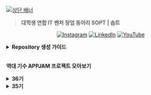 [![상단 배너](https://github.com/user-attachments/assets/e939dc79-7006-4a4c-9788-c799cb36aa48)](https://www.sopt.org/)

> **대학생 연합 IT 벤처 창업 동아리 SOPT | 솝트**

<div align=center>
  

[![Instagram](https://img.shields.io/badge/Instagram-E4405F?style=flat-square&logo=Instagram&logoColor=white)](https://www.instagram.com/sopt_official/)
[![LinkedIn](https://img.shields.io/badge/LinkedIn-0A66C2?style=flat-square&logo=linkedIn&logoColor=white)](https://www.linkedin.com/company/sopt-official/)
[![YouTube](https://img.shields.io/badge/YouTube-FF0000?style=flat-square&logo=YouTube&logoColor=white)](https://www.youtube.com/channel/UCui_xDNrVlxAuGJUV8zmN6A)

</div>

<details>
<summary><b>Repository 생성 가이드</b></summary>
  
</br>
레포지토리를 쉽게 찾기 위해 다음 컨벤션을 지켜주세요:

</br>

**`{기수}-{활동 타입}-{파트}-{이름}`**

</br>
  
**활동 타입 예시**
| 활동 타입       | 예시 컨벤션                                   |
|----------------|-----------------------------------------------|
| 스터디         | `36-STUDY-SERVER-{스터디 이름}`               |
| 솝커톤         | `36-SOPKATHON-SERVER-{팀 이름}`               |
| 합동 세미나    | `36-COLLABORATION-SERVER-{팀 이름}`           |

**파트명**

- `iOS`
- `ANDROID`
- `WEB`
- `SERVER`

</details>
</br>

**역대 기수 APPJAM 프로젝트 모아보기**
<!-- 36기 -->
<details>
<summary><b>36기</b></summary>
Comming Soon 🔜
</details>

<!-- 35기 -->
<details>
<summary><b>35기</b></summary>

<details>
<summary><b>WEB</b></summary>
  
<table>
  <tr>
    <td align="center" width="33%">
      <img src="https://avatars.githubusercontent.com/u/200058166?s=200&v=4" width="150" /><br/>
      <strong>confeti</strong><br/>
      <a href="https://github.com/team-confeti/confeti-client" target="_blank">🌐 WEB</a><br/>
      <a href="https://github.com/team-confeti/confeti-server">🖥️ SERVER</a>
    </td>
    <td align="center" width="33%">
      <img src="https://s3.ap-northeast-2.amazonaws.com/sopt-makers-internal//prod/image/project/46a0a6ea-0037-4704-8617-8183a37fdd69-Group%202085665298.png" width="150" /><br/>
      <strong>daruda</strong><br/>
      <a href="https://github.com/Tool-daruda/daruda-frontend">🌐 WEB</a><br/>
      <a href="https://github.com/Tool-daruda/35-APPJAM-SERVER-DARUDA">🖥️ SERVER</a>
    </td>
    <td align="center" width="33%">
      <img src="https://s3.ap-northeast-2.amazonaws.com/sopt-makers-internal//prod/image/project/d2f7de57-0c82-45b8-9c15-b161bb80efa0-pg_logo.png" width="150" /><br/>
      <strong>Dash</strong><br/>
      <a href="https://github.com/team-da-sh/dash-client">🌐 WEB</a><br/>
      <a href="https://github.com/team-da-sh/dash-server">🖥️ SERVER</a>
    </td>
  </tr>
  <tr>
    <td align="center" width="33%">
      <img src="https://s3.ap-northeast-2.amazonaws.com/sopt-makers-internal//prod/image/project/eef6a857-b300-46a0-b49e-69b40ba6b00f-300_300.png" width="150" /><br/>
      <strong>절로가</strong><br/>
      <a href="https://github.com/JEOLLOGA/JEOLLOGA-CLIENT">🌐 WEB</a><br/>
      <a href="https://github.com/JEOLLOGA/JEOLLOGA_SERVER">🖥️ SERVER</a>
    </td>
    <td align="center" width="33%">
      <img src="https://s3.ap-northeast-2.amazonaws.com/sopt-makers-internal//prod/image/project/59a1e5ea-697f-40fa-8446-9abbe93e8579-%EB%A1%9C%EA%B3%A0.png" width="150" /><br/>
      <strong>코코스</strong><br/>
      <a href="https://github.com/cocos-pet/cocos-frontend">🌐 WEB</a><br/>
      <a href="https://github.com/cocos-pet/cocos-backend">🖥️ SERVER</a>
    </td>
    <td align="center" width="33%">
      <img src="https://s3.ap-northeast-2.amazonaws.com/sopt-makers-internal//prod/image/project/b1ad006d-fec5-4a17-a796-97ac3949296b-whipee_logo.png" width="150" /><br/>
      <strong>휘피</strong><br/>
      <a href="https://github.com/SOPT-all/35-APPJAM-WEB-CAKEY">🌐 WEB</a><br/>
      <a href="https://github.com/SOPT-all/35-APPJAM-server-CAKEY">🖥️ SERVER</a>
    </td>
  </tr>
</table>
</details>

<details>
<summary><b>APP</b></summary>
  

<table>
  <tr>
    <td align="center" width="33%">
      <img src="https://s3.ap-northeast-2.amazonaws.com/sopt-makers-internal//prod/image/project/0e6442d6-812a-40eb-a7e4-0445e6ff6582-logo_final.png" width="150" /><br/>
      <strong>acon</strong><br/>
      <a href="https://github.com/AconInc/ACON-Android">🤖 ANDROID</a><br/>
      <a href="https://github.com/AconInc/ACON-iOS">🍎 iOS</a><br/>
      <a href="https://github.com/AconInc/ACON-SERVER">🖥️ SERVER</a>
    </td>
    <td align="center" width="33%">
      <img src="https://s3.ap-northeast-2.amazonaws.com/sopt-makers-internal//prod/image/project/04aa350f-3dda-493b-ae29-0676b4f58af7-logo.png" width="150" /><br/>
      <strong>Roomie</strong><br/>
      <a href="https://github.com/WeAreRoommies/Roomie-Android">🤖 ANDROID</a><br/>
      <a href="https://github.com/WeAreRoommies/Roomie-iOS">🍎 iOS</a><br/>
      <a href="https://github.com/WeAreRoommies/Roomie-Server">🖥️ SERVER</a>
    </td>
    <td align="center" width="33%">
      <img src="https://s3.ap-northeast-2.amazonaws.com/sopt-makers-internal//prod/image/project/a09e555f-ca00-4484-aefb-925f6886ad8f-spoony_logo_main.png" width="150" /><br/>
      <strong>Spoony</strong><br/>
      <a href="https://github.com/spooooony/Spoony-Android">🤖 ANDROID</a><br/>
      <a href="https://github.com/spooooony/Spoony-iOS">🍎 iOS</a><br/>
      <a href="https://github.com/spooooony/Spoony-Server">🖥️ SERVER</a>
    </td>
  </tr>
  <tr>
    <td align="center" width="33%">
      <img src="https://s3.ap-northeast-2.amazonaws.com/sopt-makers-internal//prod/image/project/65c69c41-7b9c-4b6e-b1a2-bdac4363a5ba-IMG_3287.png" width="150" /><br/>
      <strong>공백</strong><br/>
      <a href="https://github.com/Team-GONG-BAEK/gong-baek-android">🤖 ANDROID</a><br/>
      <a href="https://github.com/Team-GONG-BAEK/gong-baek-iOS">🍎 iOS</a><br/>
      <a href="https://github.com/Team-GONG-BAEK/gong-baek-server">🖥️ SERVER</a>
    </td>
    <td align="center" width="33%">
      <img src="https://s3.ap-northeast-2.amazonaws.com/sopt-makers-internal//prod/image/project/1b6677c5-6a61-4f03-ad8c-ccf3f3094d5b-%E1%84%8B%E1%85%A2%E1%86%B8%E1%84%85%E1%85%A9%E1%84%80%E1%85%A9.png" width="150" /><br/>
      <strong>납작마켓</strong><br/>
      <a href="https://github.com/napzakmarket/Napzak-Android">🤖 ANDROID</a><br/>
      <a href="https://github.com/napzakmarket/Napzak-iOS">🍎 iOS</a><br/>
      <a href="https://github.com/napzakmarket/Napzak-BE">🖥️ SERVER</a>
    </td>
    <td align="center" width="33%">
      <img src="https://s3.ap-northeast-2.amazonaws.com/sopt-makers-internal//prod/image/project/2e3922f1-9a5a-4d08-8a23-2b8384369676-logo_final.png" width="150" /><br/>
      <strong>메멘토</strong><br/>
      <a href="https://github.com/dev-memento/ANDROID-MEMENTO">🤖 ANDROID</a><br/>
      <a href="https://github.com/dev-memento/memento-iOS">🍎 iOS</a><br/>
      <a href="https://github.com/dev-memento/memento-api">🖥️ SERVER</a>
    </td>
  </tr>
  <tr>
    <td align="center" width="33%">
      <img src="https://s3.ap-northeast-2.amazonaws.com/sopt-makers-internal//prod/image/project/0efa838c-3165-408e-b3b2-23847a5b1c91-with%20suhyeon_logo@4x%201.png" width="150" /><br/>
      <strong>수현이랑</strong><br/>
      <a href="https://github.com/Team-with-suhyeon/With-Suhyeon-Android">🤖 ANDROID</a><br/>
      <a href="https://github.com/Team-with-suhyeon/With-Suhyeon-iOS">🍎 iOS</a><br/>
      <a href="https://github.com/SOPT-all/35-APPJAM-SERVER-WITHSUHYEON">🖥️ SERVER</a>
    </td>
    <td align="center" width="33%">
      <img src="https://s3.ap-northeast-2.amazonaws.com/sopt-makers-internal//prod/image/project/fd0a64da-3519-4c72-818e-06147e26c783-App%20Icon%20(300x300).png" width="150" /><br/>
      <strong>제 과제 빵점</strong><br/>
      <a href="https://github.com/Team-BBANGZIP/BBANGZIP-ANDROID">🤖 ANDROID</a><br/>
      <a href="https://github.com/Team-BBANGZIP/BBANGZIP-iOS">🍎 iOS</a><br/>
      <a href="https://github.com/Team-BBANGZIP/BBANGZIP-SERVER">🖥️ SERVER</a>
    </td>
    <td align="center" width="33%">
    </td>
  </tr>
</table>

</details>

